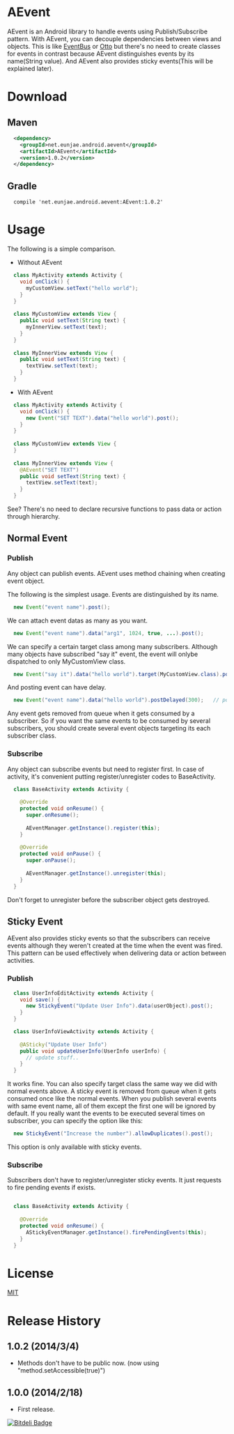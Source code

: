 AEvent
======

AEvent is an Android library to handle events using Publish/Subscribe pattern. With AEvent, you can decouple dependencies between views and objects. This is like [EventBus](https://github.com/greenrobot/EventBus) or [Otto](http://square.github.io/otto/) but there's no need to create classes for events in contrast because AEvent distinguishes events by its name(String value). And AEvent also provides sticky events(This will be explained later).

# Download

## Maven

```xml
  <dependency>
    <groupId>net.eunjae.android.aevent</groupId>
    <artifactId>AEvent</artifactId>
    <version>1.0.2</version>
  </dependency>
```

## Gradle

```
  compile 'net.eunjae.android.aevent:AEvent:1.0.2'
```

# Usage

The following is a simple comparison.

* Without AEvent

```java
  class MyActivity extends Activity {
    void onClick() {
      myCustomView.setText("hello world");
    }
  }
  
  class MyCustomView extends View {
    public void setText(String text) {
      myInnerView.setText(text);
    }
  }
  
  class MyInnerView extends View {
    public void setText(String text) {
      textView.setText(text);
    }
  }
```

* With AEvent

```java
  class MyActivity extends Activity {
    void onClick() {
      new Event("SET TEXT").data("hello world").post();
    }
  }
  
  class MyCustomView extends View {
  }
  
  class MyInnerView extends View {
    @AEvent("SET TEXT")
    public void setText(String text) {
      textView.setText(text);
    }
  }
```  
See? There's no need to declare recursive functions to pass data or action through hierarchy.

## Normal Event

### Publish
Any object can publish events.
AEvent uses method chaining when creating event object.

The following is the simplest usage. Events are distinguished by its name.

```java
  new Event("event name").post();
```

We can attach event datas as many as you want.

```java
  new Event("event name").data("arg1", 1024, true, ...).post();
```
  
We can specify a certain target class among many subscribers.
Although many objects have subscribed "say it" event, the event will onlybe dispatched to only MyCustomView class.

```java
  new Event("say it").data("hello world").target(MyCustomView.class).post();
```
  
And posting event can have delay.

```java
  new Event("event name").data("hello world").postDelayed(300);   // post event after 300ms delay.
```

Any event gets removed from queue when it gets consumed by a subscriber. So if you want the same events to be consumed by several subscribers, you should create several event objects targeting its each subscriber class.

### Subscribe

Any object can subscribe events but need to register first. In case of activity, it's convenient putting register/unregister codes to BaseActivity.

```java
  class BaseActivity extends Activity {
    
    @Override
    protected void onResume() {
      super.onResume();
      
      AEventManager.getInstance().register(this);
    }
    
    @Override
    protected void onPause() {
      super.onPause();
      
      AEventManager.getInstance().unregister(this);
    }
  }
```

Don't forget to unregister before the subscriber object gets destroyed.

## Sticky Event

AEvent also provides sticky events so that the subscribers can receive events although they weren't created at the time when the event was fired. This pattern can be used effectively when delivering data or action between activities.

### Publish

```java
  class UserInfoEditActivity extends Activity {
    void save() {
      new StickyEvent("Update User Info").data(userObject).post();
    }
  }

  class UserInfoViewActivity extends Activity {
    
    @ASticky("Update User Info")
    public void updateUserInfo(UserInfo userInfo) {
      // update stuff..
    }
  }
```

It works fine. You can also specify target class the same way we did with normal events above.
A sticky event is removed from queue when it gets consumed once like the normal events.
When you publish several events with same event name, all of them except the first one will be ignored by default.
If you really want the events to be executed several times on subscriber, you can specify the option like this:

```java
  new StickyEvent("Increase the number").allowDuplicates().post();
```

This option is only available with sticky events.

### Subscribe

Subscribers don't have to register/unregister sticky events. It just requests to fire pending events if exists.

```java

  class BaseActivity extends Activity {
    
    @Override
    protected void onResume() {
      AStickyEventManager.getInstance().firePendingEvents(this);
    }
  }
```

# License
[MIT](http://opensource.org/licenses/mit-license.html)

# Release History

## 1.0.2 (2014/3/4)

* Methods don't have to be public now. (now using "method.setAccessible(true)")

## 1.0.0 (2014/2/18)

* First release.


[![Bitdeli Badge](https://d2weczhvl823v0.cloudfront.net/eunjae-lee/aevent/trend.png)](https://bitdeli.com/free "Bitdeli Badge")

